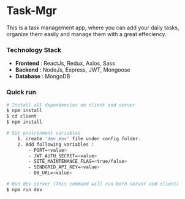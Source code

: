 # Task-Mgr
This is a task management app, where you can add your daily tasks, organize them easily and manage them with a great effeciency.

### Technology Stack

-  **Frontend** : ReactJs, Redux, Axios, Sass
-  **Backend**  : NodeJs, Express, JWT, Mongoose
-  **Database** : MongoDB

### Quick run
``` bash
# Install all dependencies on client and server
$ npm install
$ cd client
$ npm install

# Set environment variables
	1. create 'dev.env' file under config folder.
	2. Add following variables :
		- PORT=<value>
		- JWT_AUTH_SECRET=<value>
		- SITE_MAINTENANCE_FLAG=<true/false>
		- SENDGRID_API_KEY=<value>
		- DB_URL=<value>

# Run dev server (This command will run both server and client)
$ npm run dev

```
